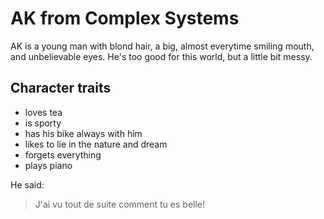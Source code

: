 # AK from Complex Systems

AK is a young man with blond hair, a big, almost everytime smiling mouth, and unbelievable eyes. He's too good for this world, but a little bit messy.

## Character traits

* loves tea
* is sporty
* has his bike always with him
* likes to lie in the nature and dream
* forgets everything
* plays piano

He said:

> J'ai vu tout de suite comment tu es belle!